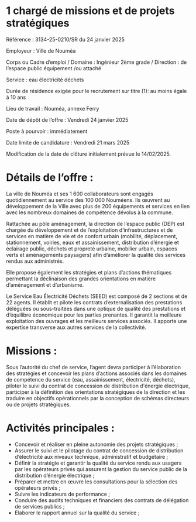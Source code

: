 # 1 chargé de missions et de projets stratégiques

Référence : 3134-25-0210/SR du 24 janvier 2025

Employeur : Ville de Nouméa

Corps ou Cadre d’emploi / Domaine : Ingénieur 2ème grade / Direction : de l’espace public équipement /ou attaché

Service : eau électricité déchets

Durée de résidence exigée pour le recrutement sur titre (1): au moins égale à 10 ans

Lieu de travail : Nouméa, annexe Ferry

Date de dépôt de l’offre : Vendredi 24 janvier 2025

Poste à pourvoir : immédiatement

Date limite de candidature : Vendredi 21 mars 2025

Modification de la date de clôture initialement prévue le 14/02/2025.

# Détails de l’offre :

La ville de Nouméa et ses 1 600 collaborateurs sont engagés quotidiennement au service des 100 000 Nouméens. Ils œuvrent au développement de la Ville avec plus de 200 équipements et services en lien avec les nombreux domaines de compétence dévolus à la commune.

Rattachée au pôle aménagement, la direction de l’espace public (DEP) est chargée du développement et de l’exploitation d’infrastructures et de services en matière de vie et de confort urbain (mobilité, déplacement, stationnement, voiries, eaux et assainissement, distribution d’énergie et éclairage public, déchets et propreté urbaine, mobilier urbain, espaces verts et aménagements paysagers) afin d’améliorer la qualité des services rendus aux administrés.

Elle propose également les stratégies et plans d’actions thématiques permettant la déclinaison des grandes orientations en matière d’aménagement et d’urbanisme.

Le Service Eau Électricité Déchets (SEED) est composé de 2 sections et de 22 agents. Il établit et pilote les contrats d’externalisation des prestations déléguées ou sous-traitées dans une optique de qualité des prestations et d’équilibre économique pour les parties prenantes. Il garantit la meilleure exploitation des ouvrages et les meilleurs services associés. Il apporte une expertise transverse aux autres services de la collectivité.

# Missions :

Sous l’autorité du chef de service, l’agent devra participer à l’élaboration des stratégies et concevoir les plans d’actions associés dans les domaines de compétence du service (eau, assainissement, électricité, déchets), piloter le suivi du contrat de concession de distribution d'énergie électrique, participer à la définition des orientations stratégiques de la direction et les traduire en objectifs opérationnels par la conception de schémas directeurs ou de projets stratégiques.

# Activités principales :

- Concevoir et réaliser en pleine autonomie des projets stratégiques ;
- Assurer le suivi et le pilotage du contrat de concession de distribution d’électricité aux niveaux technique, administratif et budgétaire ;
- Définir la stratégie et garantir la qualité du service rendu aux usagers par les opérateurs privés qui assurent la gestion du service public de la distribution d’énergie électrique ;
- Préparer et mettre en œuvre les consultations pour la sélection des opérateurs privés ;
- Suivre les indicateurs de performance ;
- Conduire des audits techniques et financiers des contrats de délégation de services publics ;
- Elaborer le rapport annuel sur la qualité du service ;